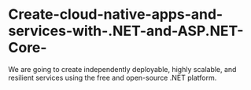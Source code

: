 # Create-cloud-native-apps-and-services-with-.NET-and-ASP.NET-Core-
We are going to create independently deployable, highly scalable, and resilient services using the free and open-source .NET platform.
